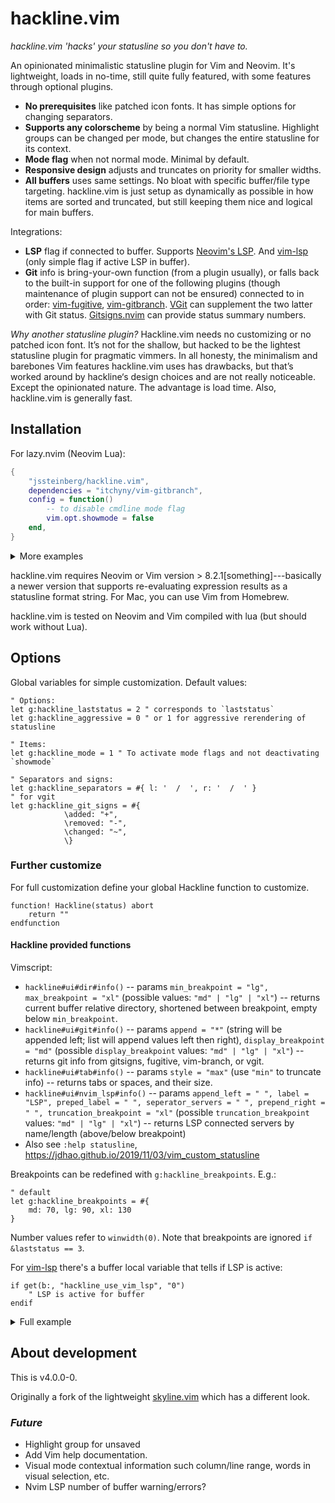 # hackline.vim

*hackline.vim 'hacks' your statusline so you don't have to.*

An opinionated minimalistic statusline plugin for Vim and Neovim. It's lightweight, loads in no-time, still quite fully featured, with some features through optional plugins.

- **No prerequisites** like patched icon fonts. It has simple options for changing separators.
- **Supports any colorscheme** by being a normal Vim statusline. Highlight groups can be changed per mode, but changes the entire statusline for its context.
- **Mode flag** when not normal mode. Minimal by default.
- **Responsive design** adjusts and truncates on priority for smaller widths.
- **All buffers** uses same settings. No bloat with specific buffer/file type targeting. hackline.vim is just setup as dynamically as possible in how items are sorted and truncated, but still keeping them nice and logical for main buffers.

Integrations:

- **LSP** flag if connected to buffer. Supports [Neovim's LSP](https://github.com/neovim/nvim-lspconfig). And [vim-lsp](https://github.com/prabirshrestha/vim-lsp) (only simple flag if active LSP in buffer).
- **Git** info is bring-your-own function (from a plugin usually), or falls back to the built-in support for one of the following plugins (though maintenance of plugin support can not be ensured) connected to in order: [vim-fugitive](https://github.com/tpope/vim-fugitive), [vim-gitbranch](https://github.com/itchyny/vim-gitbranch). [VGit](https://github.com/tanvirtin/vgit.nvim) can supplement the two latter with Git status. [Gitsigns.nvim](https://github.com/lewis6991/gitsigns.nvim) can provide status summary numbers.

*Why another statusline plugin?*
Hackline.vim needs no customizing or no patched icon font. It’s not for the shallow, but hacked to be the lightest statusline plugin for pragmatic vimmers. In all honesty, the minimalism and barebones Vim features hackline.vim uses has drawbacks, but that’s worked around by hackline‘s design choices and are not really noticeable. Except the opinionated nature. The advantage is load time. Also, hackline.vim is generally fast.


## Installation

For lazy.nvim (Neovim Lua):

```lua
{
	"jssteinberg/hackline.vim",
	dependencies = "itchyny/vim-gitbranch",
	config = function()
		-- to disable cmdline mode flag
		vim.opt.showmode = false
	end,
}
```

<details>
<summary>More examples</summary>

```lua
-- packer example (Neovim Lua)
use {
	"jssteinberg/hackline.vim",
	requires = { "itchyny/vim-gitbranch" },
	config = function()
		-- disable command line mode flag
		vim.opt.showmode = false
	end
}
```

```vim
" minpac (vimscript)
call minpac#add('jssteinberg/hackline.vim')
```

</details>

hackline.vim requires Neovim or Vim version > 8.2.1[something]---basically a newer version that supports re-evaluating expression results as a statusline format string.
For Mac, you can use Vim from Homebrew.

hackline.vim is tested on Neovim and Vim compiled with lua (but should work without Lua).


## Options

Global variables for simple customization. Default values:

```vim
" Options:
let g:hackline_laststatus = 2 " corresponds to `laststatus`
let g:hackline_aggressive = 0 " or 1 for aggressive rerendering of statusline

" Items:
let g:hackline_mode = 1 " To activate mode flags and not deactivating `showmode`

" Separators and signs:
let g:hackline_separators = #{ l: '  /  ', r: '  /  ' }
" for vgit
let g:hackline_git_signs = #{
			\added: "+",
			\removed: "-",
			\changed: "~",
			\}
```

### Further customize

For full customization define your global Hackline function to customize.

```vim
function! Hackline(status) abort
	return ""
endfunction
```

#### Hackline provided functions

Vimscript:

- `hackline#ui#dir#info()` -- params `min_breakpoint = "lg", max_breakpoint = "xl"` (possible values: `"md" | "lg" | "xl"`) -- returns current buffer relative directory, shortened between breakpoint, empty below `min_breakpoint`.
- `hackline#ui#git#info()` -- params `append = "*"` (string will be appended left; list will append values left then right), `display_breakpoint = "md"` (possible `display_breakpoint` values: `"md" | "lg" | "xl"`) -- returns git info from gitsigns, fugitive, vim-branch, or vgit.
- `hackline#ui#tab#info()` -- params `style = "max"` (use  `"min"` to truncate info) -- returns tabs or spaces, and their size.
- `hackline#ui#nvim_lsp#info()` -- params `append_left = " ", label = "LSP", preped_label = " ", seperator_servers = " ", prepend_right = " ", truncation_breakpoint = "xl"` (possible `truncation_breakpoint` values: `"md" | "lg" | "xl"`) -- returns LSP connected servers by name/length (above/below breakpoint)
- Also see `:help statusline`, https://jdhao.github.io/2019/11/03/vim_custom_statusline

Breakpoints can be redefined with `g:hackline_breakpoints`. E.g.:

```vim
" default
let g:hackline_breakpoints = #{
	md: 70, lg: 90, xl: 130
}
```

Number values refer to `winwidth(0)`. Note that breakpoints are ignored `if &laststatus == 3`.

For [vim-lsp](https://github.com/prabirshrestha/vim-lsp) there's a buffer local variable that tells if LSP is active:

```vim
if get(b:, "hackline_use_vim_lsp", "0")
	" LSP is active for buffer
endif
```

<details>
<summary>Full example</summary>

```vim
function! StatuslineModeLabels(sep_l = "", sep_r = "") abort
	if mode() == "i"     | return "I"
	elseif mode() == "c" | return "C"
	elseif mode() == "t" | return "T"
	elseif mode() == "r" | return "R"
	elseif mode() == "s" | return "S"
	else                 | return "V"
	endif
endfunction

function! Hackline(status) abort
	let l:active = a:status
	" separator label
	let l:sep_l = " "
	" separator sections
	let l:sep = #{l: "  --  ", r: "  /  "}
	" seperator secondary
	let l:sep_s = #{l: "  " , r: " "}
	" separator items
	let l:sep_i = #{l: " " , r: " "}

	" Statusline Start
	" ----------------
	let l:line = ""

	" set statusline default color
	let l:line .= l:active ? "%#StatusLine#" : "%#StatusLineNC#"
	" set some mode colors
	let l:line .= l:active && matchstr(mode(), "[itr]") != "" ? "%#IncSearch#" : ""
	" Start spacing
	let l:line .= " "

	if l:active && matchstr(mode(), "[nc]") == ""
		" (not normal or command mode)
		let l:line .= "%1(%{StatuslineModeLabels()}%)"
	else
		" modified flag, fixed width 1
		let l:line .= "%1(%M%)"
	endif

	" spacing
	let l:line .= " "

	" buffern number
	let l:line .= "%(:b%{bufnr()}%)"

	" filetype
	let l:line .= "%(" . l:sep_i.l . "%{&filetype}%)"

	let l:line .= l:sep.l

	" file path
	let l:line .= "%(%{hackline#ui#dir#info()}/%)"
	" filename
	let l:line .= "%(%t%)"

	let l:line .= l:sep.l

	" Cursor position
	let l:line .= "l-%l/%L c-%c"

	" Statusline END
	" --------------
	let l:line .= "%=" . l:sep_s.r

	" truncation point
	let l:line .= "%<"

	" vim lsp
	if l:active && get(b:, "hackline_use_vim_lsp", "0")
		let l:line .= "LSP" . l:sep.r
	endif

	" nvim LSP
	if l:active && has("nvim")
		let l:line .= hackline#ui#nvim_lsp#info("", "LSP", l:sep_l, l:sep_i.r, l:sep.r)
	endif

	" spelllang
	if l:active && &spell == 1
		let l:line .= "%(spl=%{&spelllang}" . l:sep_i.r . "%)"
	endif
	" tabs/spaces
	let l:line .= "%(%{hackline#ui#tab#info('min')}" . l:sep_i.r . "%)"
	" encoding
	let l:line .= "%(%{hackline#fileencoding#info()}%)"
	" format
	let l:line .= "%(" . l:sep_i.r . "%{&fileformat}%)"

	" CWD
	if len(getcwd(0)) > 1
		let l:line .= l:sep.r
		let l:line .= "%(%{split(getcwd(0), '/')[-1]}%)"
		" Git
		let l:line .= hackline#ui#git#info(" *")
	endif

	" End spacing
	let l:line .= "   "

	return l:line
endfunction
```

</details>


## About development

This is v4.0.0-0.

Originally a fork of the lightweight [skyline.vim](https://github.com/ourigen/skyline.vim) which has a different look.

### *Future*

- Highlight group for unsaved
- Add Vim help documentation.
- Visual mode contextual information such column/line range, words in visual selection, etc.
- Nvim LSP number of buffer warning/errors?
